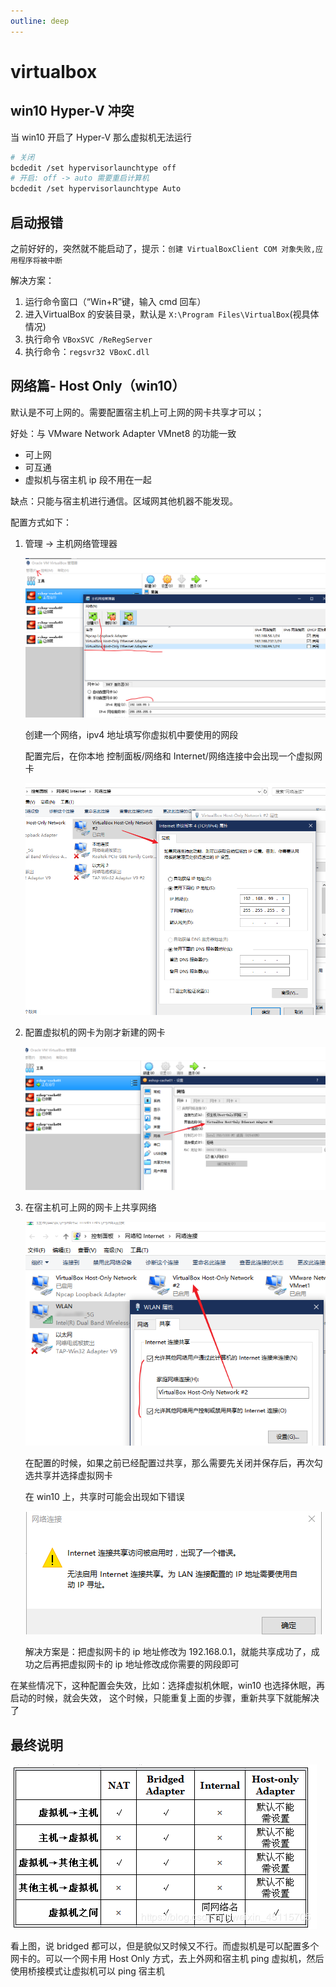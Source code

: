 ```yaml
---
outline: deep
---
```

# virtualbox

## win10 Hyper-V 冲突

当 win10 开启了 Hyper-V 那么虚拟机无法运行

```bash
# 关闭
bcdedit /set hypervisorlaunchtype off
# 开启: off -> auto 需要重启计算机
bcdedit /set hypervisorlaunchtype Auto
```

## 启动报错

之前好好的，突然就不能启动了，提示：`创建 VirtualBoxClient COM 对象失败,应用程序将被中断`

解决方案：

1. 运行命令窗口（“Win+R”键，输入 cmd 回车）
2. 进入VirtualBox 的安装目录，默认是 `X:\Program Files\VirtualBox`(视具体情况)
3. 执行命令 `VBoxSVC /ReRegServer`
4. 执行命令：`regsvr32 VBoxC.dll`

## 网络篇- Host Only（win10）

默认是不可上网的。需要配置宿主机上可上网的网卡共享才可以；

好处：与 VMware Network Adapter VMnet8 的功能一致

- 可上网
- 可互通
- 虚拟机与宿主机 ip 段不用在一起

缺点：只能与宿主机进行通信。区域网其他机器不能发现。

配置方式如下：

1. 管理 -> 主机网络管理器

    ![](./assets/markdown-img-paste-20190421202945760.png)

    创建一个网络，ipv4 地址填写你虚拟机中要使用的网段

    配置完后，在你本地 控制面板/网络和 Internet/网络连接中会出现一个虚拟网卡

    ![](./assets/markdown-img-paste-20190421203215114.png)
2. 配置虚拟机的网卡为刚才新建的网卡

    ![](./assets/markdown-img-paste-20190421203308298.png)
3. 在宿主机可上网的网卡上共享网络

    ![](./assets/markdown-img-paste-20190421203445749.png)

    在配置的时候，如果之前已经配置过共享，那么需要先关闭并保存后，再次勾选共享并选择虚拟网卡

    在 win10 上，共享时可能会出现如下错误

    ![](./assets/markdown-img-paste-20190421203624760.png)

    解决方案是：把虚拟网卡的 ip 地址修改为 192.168.0.1，就能共享成功了，成功之后再把虚拟网卡的 ip 地址修改成你需要的网段即可

在某些情况下，这种配置会失效，比如：选择虚拟机休眠，win10 也选择休眠，再启动的时候，就会失效，
这个时候，只能重复上面的步骤，重新共享下就能解决了

## 最终说明

![image-20200402172023403](./assets/image-20200402172023403.png)

看上图，说 bridged 都可以，但是貌似又时候又不行。而虚拟机是可以配置多个网卡的。可以一个网卡用 Host Only 方式，去上外网和宿主机 ping 虚拟机，然后使用桥接模式让虚拟机可以 ping 宿主机
